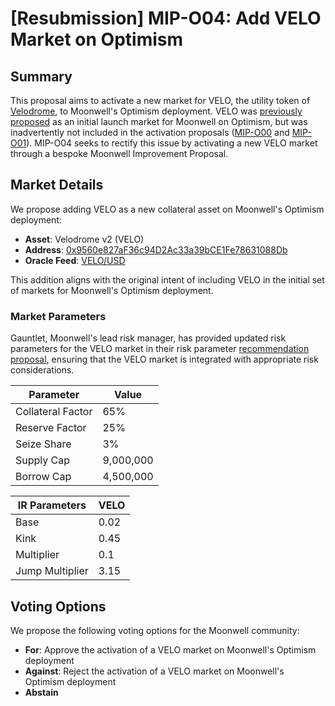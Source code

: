 # [Resubmission] MIP-O04: Add VELO Market on Optimism

## Summary

This proposal aims to activate a new market for VELO, the utility token of
[Velodrome](https://velodrome.finance), to Moonwell's Optimism deployment. VELO
was
[previously proposed](https://forum.moonwell.fi/t/activate-moonwell-protocol-on-optimism/1045)
as an initial launch market for Moonwell on Optimism, but was inadvertently not
included in the activation proposals
([MIP-O00](https://moonwell.fi/governance/proposal/moonbeam?id=106) and
[MIP-O01](https://moonwell.fi/governance/proposal/moonbeam?id=107)). MIP-O04
seeks to rectify this issue by activating a new VELO market through a bespoke
Moonwell Improvement Proposal.

## Market Details

We propose adding VELO as a new collateral asset on Moonwell's Optimism
deployment:

- **Asset**: Velodrome v2 (VELO)
- **Address**:
  [0x9560e827aF36c94D2Ac33a39bCE1Fe78631088Db](https://optimistic.etherscan.io/token/0x9560e827af36c94d2ac33a39bce1fe78631088db)
- **Oracle Feed**:
  [VELO/USD](https://optimistic.etherscan.io/address/0x0f2Ed59657e391746C1a097BDa98F2aBb94b1120)

This addition aligns with the original intent of including VELO in the initial
set of markets for Moonwell's Optimism deployment.

### Market Parameters

Gauntlet, Moonwell's lead risk manager, has provided updated risk parameters for
the VELO market in their risk parameter
[recommendation proposal](https://forum.moonwell.fi/t/gauntlet-base-optimism-moonbeam-moonriver-monthly-recommendations-2024-08-01/1151/2),
ensuring that the VELO market is integrated with appropriate risk
considerations.

| Parameter         | Value     |
| ----------------- | --------- |
| Collateral Factor | 65%       |
| Reserve Factor    | 25%       |
| Seize Share       | 3%        |
| Supply Cap        | 9,000,000 |
| Borrow Cap        | 4,500,000 |

| IR Parameters   | VELO |
| --------------- | ---- |
| Base            | 0.02 |
| Kink            | 0.45 |
| Multiplier      | 0.1  |
| Jump Multiplier | 3.15 |

## Voting Options

We propose the following voting options for the Moonwell community:

- **For**: Approve the activation of a VELO market on Moonwell's Optimism
  deployment
- **Against**: Reject the activation of a VELO market on Moonwell's Optimism
  deployment
- **Abstain**
